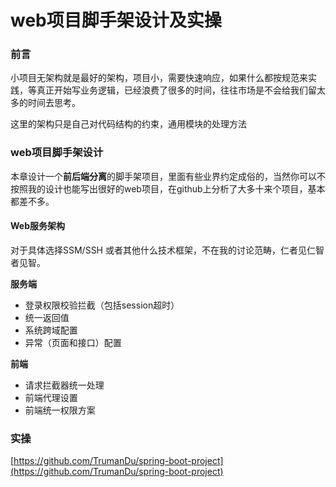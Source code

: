 # web项目脚手架设计及实操

### 前言

小项目无架构就是最好的架构，项目小，需要快速响应，如果什么都按规范来实践，等真正开始写业务逻辑，已经浪费了很多的时间，往往市场是不会给我们留太多的时间去思考。

这里的架构只是自己对代码结构的约束，通用模块的处理方法

### web项目脚手架设计

本章设计一个**前后端分离**的脚手架项目，里面有些业界约定成俗的，当然你可以不按照我的设计也能写出很好的web项目，在github上分析了大多十来个项目，基本都差不多。

#### Web服务架构 <a id="web&#x670D;&#x52A1;&#x67B6;&#x6784;"></a>

对于具体选择SSM/SSH 或者其他什么技术框架，不在我的讨论范畴，仁者见仁智者见智。

**服务端**

* 登录权限校验拦截（包括session超时）
* 统一返回值
* 系统跨域配置
* 异常（页面和接口）配置

**前端**

* 请求拦截器统一处理
* 前端代理设置
* 前端统一权限方案

### 实操

[https://github.com/TrumanDu/spring-boot-project](https://github.com/TrumanDu/spring-boot-project)

